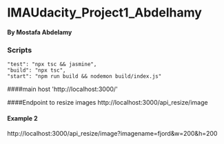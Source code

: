 # IMAUdacity_Project1_Abdelhamy
#### By Mostafa Abdelamy 

### Scripts
    "test": "npx tsc && jasmine",
    "build": "npx tsc",
    "start": "npm run build && nodemon build/index.js"

####main host 
'http://localhost:3000/'

####Endpoint to resize images
http://localhost:3000/api_resize/image

#### Example 2
http://localhost:3000/api_resize/image?imagename=fjord&w=200&h=200

